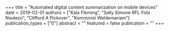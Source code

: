 +++
title = "Automated digital content summarization on mobile devices"
date = 2019-02-01
authors = ["Kala Fleming", "Sally Simone RFL Fobi Nsutezo", "Clifford A Pickover", "Komminist Weldemariam"]
publication_types = ["0"]
abstract = ""
featured = false
publication = ""
+++

